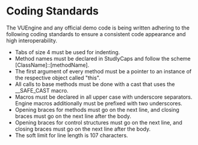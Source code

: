 Coding Standards
================

The VUEngine and any official demo code is being written adhering to the following coding standards to ensure a 
consistent code appearance and high interoperability. 

- Tabs of size 4 must be used for indenting.
- Method names must be declared in StudlyCaps and follow the scheme [ClassName]::[methodName].
- The first argument of every method must be a pointer to an instance of the respective object called "this".
- All calls to base methods must be done with a cast that uses the __SAFE_CAST macro.
- Macros must be declared in all upper case with underscore separators. Engine macros additionally must be prefixed with two underscores.
- Opening braces for methods must go on the next line, and closing braces must go on the next line after the body.
- Opening braces for control structures must go on the next line, and closing braces must go on the next line after the body.
- The soft limit for line length is 107 characters.
